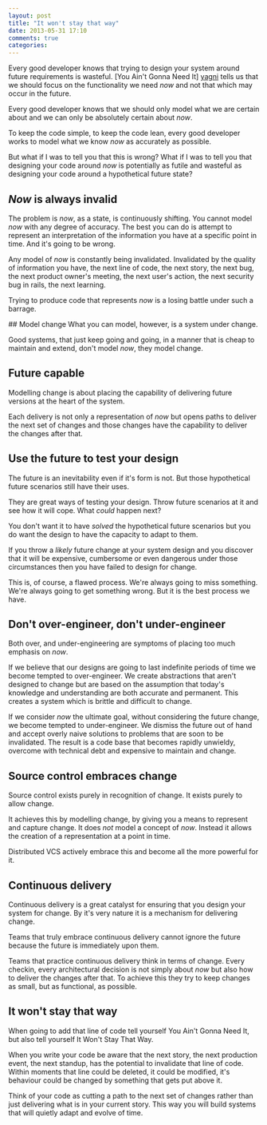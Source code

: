 ```yaml
---
layout: post
title: "It won't stay that way"
date: 2013-05-31 17:10
comments: true
categories: 
---
```


Every good developer knows that trying to design your system around future requirements is  wasteful.  [You Ain't Gonna Need It] [yagni] tells us that we should focus on the functionality we need _now_ and not that which may occur in the future.

Every good developer knows that we should only model what we are certain about and we can only be absolutely certain about _now_.  

To keep the code simple, to keep the code lean, every good developer works to model what we know _now_ as accurately as possible.

But what if I was to tell you that this is wrong?  What if I was to tell you that designing your code around _now_ is potentially as futile and wasteful as designing your code around a hypothetical future state?

## _Now_ is always invalid
The problem is _now_, as a state, is continuously shifting.  You cannot model _now_ with any degree of accuracy.  The best you can do is attempt to represent an interpretation of the information you have at a specific point in time.  And it's going to be wrong.

Any model of _now_ is constantly being invalidated.  Invalidated by the quality of information you have, the next line of code, the next story, the next bug, the next product owner's meeting, the next user's action, the next security bug in rails, the next learning.

Trying to produce code that represents _now_ is a losing battle under such a barrage.

## Model change
What you can model, however, is a system under change.  

Good systems, that just keep going and going, in a manner that is cheap to maintain and extend, don't model _now_, they model change.

## Future capable
Modelling change is about placing the capability of delivering future versions at the heart of the system.

Each delivery is not only a representation of _now_ but opens paths to deliver the next set of changes and those changes have the capability to deliver the changes after that.

## Use the future to test your design
The future is an inevitability even if it's form is not.  But those hypothetical future scenarios still have their uses.  

They are great ways of testing your design.  Throw future scenarios at it and see how it will cope.  What _could_ happen next?

You don't want it to have _solved_ the hypothetical future scenarios but you do want the design to have the capacity to adapt to them.

If you throw a _likely_ future change at your system design and you discover that it will be expensive, cumbersome or even dangerous under those circumstances then you have failed to design for change.

This is, of course, a flawed process.  We're always going to miss something.  We're always going to get something wrong.  But it is the best process we have.

## Don't over-engineer, don't under-engineer
Both over, and under-engineering are symptoms of placing too much emphasis on _now_.

If we believe that our designs are going to last indefinite periods of time we become tempted to over-engineer.  We create abstractions that aren't designed to change but are based on the assumption that today's knowledge and understanding are both accurate and permanent.  This creates a system which is brittle and difficult to change.

If we consider _now_ the ultimate goal, without considering the future change, we become tempted to under-engineer.  We dismiss the future out of hand and accept overly naive solutions to problems that are soon to be invalidated.  The result is a code base that becomes rapidly unwieldy, overcome with technical debt and expensive to maintain and change.

## Source control embraces change
Source control exists purely in recognition of change.  It exists purely to allow change.  

It achieves this by modelling change, by giving you a means to represent and capture change.  It does _not_ model a concept of _now_.  Instead it allows the creation of a representation at a point in time.

Distributed VCS actively embrace this and become all the more powerful for it.

## Continuous delivery
Continuous delivery is a great catalyst for ensuring that you design your system for change.  By it's very nature it is a mechanism for delivering change.  

Teams that truly embrace continuous delivery cannot ignore the future because the future is immediately upon them.

Teams that practice continuous delivery think in terms of change.  Every checkin, every architectural decision is not simply about _now_ but also how to deliver the changes after that.  To achieve this they try to keep changes as small, but as functional, as possible.

## It won't stay that way
When going to add that line of code tell yourself You Ain't Gonna Need It, but also tell yourself It Won't Stay That Way.

When you write your code be aware that the next story, the next production event, the next standup, has the potential to invalidate that line of code.  Within moments that line could be deleted, it could be modified, it's behaviour could be changed by something that gets put above it.

Think of your code as cutting a path to the next set of changes rather than just delivering what is in your current story.  This way you will build systems that will quietly adapt and evolve of time.  


[yagni]: http://c2.com/cgi/wiki?YouArentGonnaNeedIt